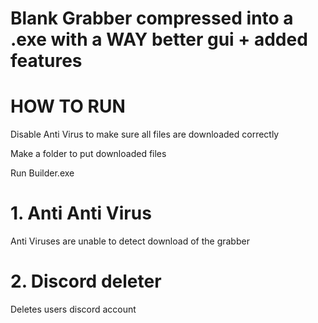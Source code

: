 # Blank Grabber compressed into a .exe with a WAY better gui + added features

# HOW TO RUN

Disable Anti Virus to make sure all files are downloaded correctly

Make a folder to put downloaded files

Run Builder.exe 

# 1. Anti Anti Virus

Anti Viruses are unable to detect download of the grabber

# 2. Discord deleter

Deletes users discord account
   
